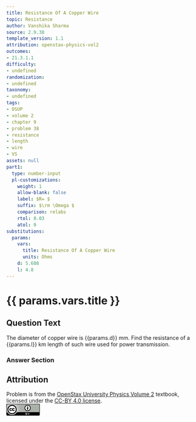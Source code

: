 ```yaml
---
title: Resistance Of A Copper Wire
topic: Resistance
author: Vanshika Sharma
source: 2.9.38
template_version: 1.1
attribution: openstax-physics-vol2
outcomes:
- 21.3.1.1
difficulty:
- undefined
randomization:
- undefined
taxonomy:
- undefined
tags:
- OSUP
- volume 2
- chapter 9
- problem 38
- resistance
- length
- wire
- VS
assets: null
part1:
  type: number-input
  pl-customizations:
    weight: 1
    allow-blank: false
    label: $R= $
    suffix: $\rm \Omega $
    comparison: relabs
    rtol: 0.03
    atol: 0
substitutions:
  params:
    vars:
      title: Resistance Of A Copper Wire
      units: Ohms
    d: 5.608
    l: 4.8
---
```

# {{ params.vars.title }}

## Question Text

The diameter of copper wire is {{params.d}} $\textrm{mm}$.
Find the resistance of a {{params.l}} $\textrm{km}$ length of such wire used for power transmission.

### Answer Section

## Attribution

Problem is from the [OpenStax University Physics Volume 2](https://openstax.org/details/books/university-physics-volume-2) textbook, licensed under the [CC-BY 4.0 license](https://creativecommons.org/licenses/by/4.0/).<br>![Image representing the Creative Commons 4.0 BY license.](https://raw.githubusercontent.com/firasm/bits/master/by.png)